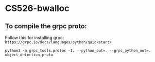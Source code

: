 # CS526-bwalloc


## To compile the grpc proto:

Follow this for installing grpc: `https://grpc.io/docs/languages/python/quickstart/`

`python3 -m grpc_tools.protoc -I. --python_out=. --grpc_python_out=. object_detection.proto`